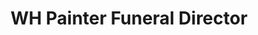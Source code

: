---
title: "WH Painter Funeral Director"
url: /birmingham/wh-painter-funeral-director/
shop: Bestattungen
---